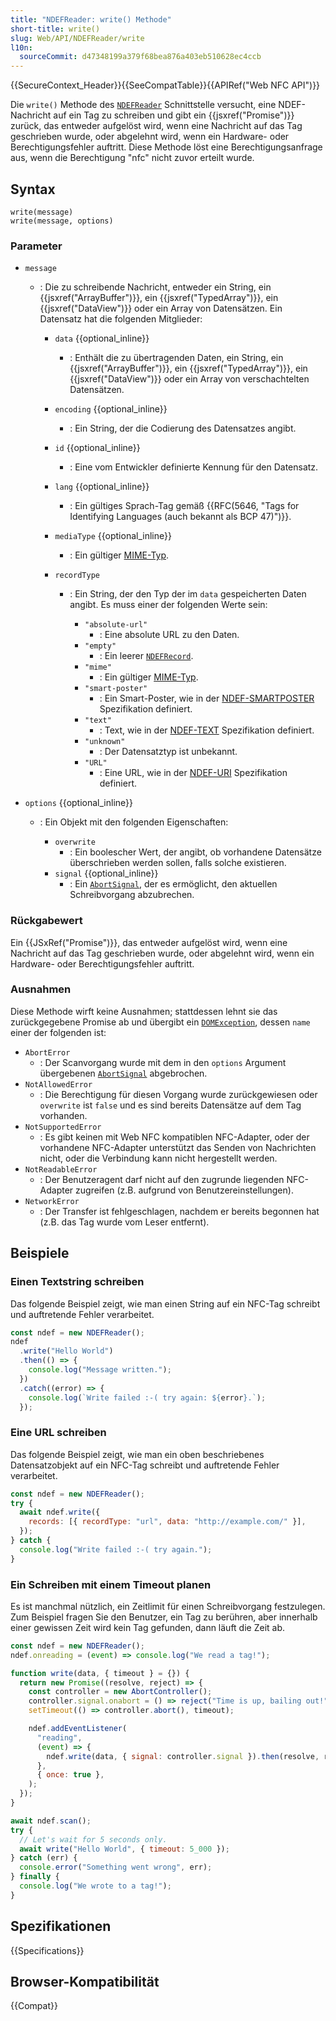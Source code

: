 ```yaml
---
title: "NDEFReader: write() Methode"
short-title: write()
slug: Web/API/NDEFReader/write
l10n:
  sourceCommit: d47348199a379f68bea876a403eb510628ec4ccb
---
```


{{SecureContext_Header}}{{SeeCompatTable}}{{APIRef("Web NFC API")}}

Die `write()` Methode des [`NDEFReader`](/de/docs/Web/API/NDEFReader) Schnittstelle versucht, eine NDEF-Nachricht auf ein Tag zu schreiben und gibt ein {{jsxref("Promise")}} zurück, das entweder aufgelöst wird, wenn eine Nachricht auf das Tag geschrieben wurde, oder abgelehnt wird, wenn ein Hardware- oder Berechtigungsfehler auftritt. Diese Methode löst eine Berechtigungsanfrage aus, wenn die Berechtigung "nfc" nicht zuvor erteilt wurde.

## Syntax

```js-nolint
write(message)
write(message, options)
```

### Parameter

- `message`

  - : Die zu schreibende Nachricht, entweder ein String, ein {{jsxref("ArrayBuffer")}}, ein {{jsxref("TypedArray")}}, ein {{jsxref("DataView")}} oder ein Array von Datensätzen. Ein Datensatz hat die folgenden Mitglieder:

    - `data` {{optional_inline}}
      - : Enthält die zu übertragenden Daten, ein String, ein {{jsxref("ArrayBuffer")}}, ein {{jsxref("TypedArray")}}, ein {{jsxref("DataView")}} oder ein Array von verschachtelten Datensätzen.
    - `encoding` {{optional_inline}}
      - : Ein String, der die Codierung des Datensatzes angibt.
    - `id` {{optional_inline}}
      - : Eine vom Entwickler definierte Kennung für den Datensatz.
    - `lang` {{optional_inline}}
      - : Ein gültiges Sprach-Tag gemäß {{RFC(5646, "Tags for Identifying Languages (auch bekannt als BCP 47)")}}.
    - `mediaType` {{optional_inline}}
      - : Ein gültiger [MIME-Typ](/de/docs/Web/HTTP/MIME_types).
    - `recordType`

      - : Ein String, der den Typ der im `data` gespeicherten Daten angibt. Es muss einer der folgenden Werte sein:

        - `"absolute-url"`
          - : Eine absolute URL zu den Daten.
        - `"empty"`
          - : Ein leerer [`NDEFRecord`](/de/docs/Web/API/NDEFRecord).
        - `"mime"`
          - : Ein gültiger [MIME-Typ](/de/docs/Web/HTTP/MIME_types).
        - `"smart-poster"`
          - : Ein Smart-Poster, wie in der [NDEF-SMARTPOSTER](https://w3c.github.io/web-nfc/#bib-ndef-smartposter) Spezifikation definiert.
        - `"text"`
          - : Text, wie in der [NDEF-TEXT](https://w3c.github.io/web-nfc/#bib-ndef-text) Spezifikation definiert.
        - `"unknown"`
          - : Der Datensatztyp ist unbekannt.
        - `"URL"`
          - : Eine URL, wie in der [NDEF-URI](https://w3c.github.io/web-nfc/#bib-ndef-uri) Spezifikation definiert.

- `options` {{optional_inline}}

  - : Ein Objekt mit den folgenden Eigenschaften:

    - `overwrite`
      - : Ein boolescher Wert, der angibt, ob vorhandene Datensätze überschrieben werden sollen, falls solche existieren.
    - `signal` {{optional_inline}}
      - : Ein [`AbortSignal`](/de/docs/Web/API/AbortSignal), der es ermöglicht, den aktuellen Schreibvorgang abzubrechen.

### Rückgabewert

Ein {{JSxRef("Promise")}}, das entweder aufgelöst wird, wenn eine Nachricht auf das Tag geschrieben wurde, oder abgelehnt wird, wenn ein Hardware- oder Berechtigungsfehler auftritt.

### Ausnahmen

Diese Methode wirft keine Ausnahmen; stattdessen lehnt sie das zurückgegebene Promise ab und übergibt ein [`DOMException`](/de/docs/Web/API/DOMException), dessen `name` einer der folgenden ist:

- `AbortError`
  - : Der Scanvorgang wurde mit dem in den `options` Argument übergebenen [`AbortSignal`](/de/docs/Web/API/AbortSignal) abgebrochen.
- `NotAllowedError`
  - : Die Berechtigung für diesen Vorgang wurde zurückgewiesen oder `overwrite` ist
    `false` und es sind bereits Datensätze auf dem Tag vorhanden.
- `NotSupportedError`
  - : Es gibt keinen mit Web NFC kompatiblen NFC-Adapter, oder der vorhandene NFC-Adapter unterstützt das Senden von Nachrichten nicht, oder die Verbindung kann nicht hergestellt werden.
- `NotReadableError`
  - : Der Benutzeragent darf nicht auf den zugrunde liegenden NFC-Adapter zugreifen (z.B. aufgrund von Benutzereinstellungen).
- `NetworkError`
  - : Der Transfer ist fehlgeschlagen, nachdem er bereits begonnen hat (z.B. das Tag wurde vom Leser entfernt).

## Beispiele

### Einen Textstring schreiben

Das folgende Beispiel zeigt, wie man einen String auf ein NFC-Tag schreibt und auftretende Fehler verarbeitet.

```js
const ndef = new NDEFReader();
ndef
  .write("Hello World")
  .then(() => {
    console.log("Message written.");
  })
  .catch((error) => {
    console.log(`Write failed :-( try again: ${error}.`);
  });
```

### Eine URL schreiben

Das folgende Beispiel zeigt, wie man ein oben beschriebenes Datensatzobjekt auf ein NFC-Tag schreibt und auftretende Fehler verarbeitet.

```js
const ndef = new NDEFReader();
try {
  await ndef.write({
    records: [{ recordType: "url", data: "http://example.com/" }],
  });
} catch {
  console.log("Write failed :-( try again.");
}
```

### Ein Schreiben mit einem Timeout planen

Es ist manchmal nützlich, ein Zeitlimit für einen Schreibvorgang festzulegen. Zum Beispiel fragen Sie den Benutzer, ein Tag zu berühren, aber innerhalb einer gewissen Zeit wird kein Tag gefunden, dann läuft die Zeit ab.

```js
const ndef = new NDEFReader();
ndef.onreading = (event) => console.log("We read a tag!");

function write(data, { timeout } = {}) {
  return new Promise((resolve, reject) => {
    const controller = new AbortController();
    controller.signal.onabort = () => reject("Time is up, bailing out!");
    setTimeout(() => controller.abort(), timeout);

    ndef.addEventListener(
      "reading",
      (event) => {
        ndef.write(data, { signal: controller.signal }).then(resolve, reject);
      },
      { once: true },
    );
  });
}

await ndef.scan();
try {
  // Let's wait for 5 seconds only.
  await write("Hello World", { timeout: 5_000 });
} catch (err) {
  console.error("Something went wrong", err);
} finally {
  console.log("We wrote to a tag!");
}
```

## Spezifikationen

{{Specifications}}

## Browser-Kompatibilität

{{Compat}}
